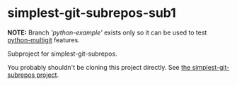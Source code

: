 # simplest-git-subrepos-sub1

**NOTE:** Branch *'python-example'* exists only so it can be used to test [python-multigit](https://github.com/jmnavarrol/python-multigit) features.

Subproject for simplest-git-subrepos.

You probably shouldn't be cloning this project directly.  See [the simplest-git-subrepos project](https://github.com/jmnavarrol/simplest-git-subrepos).
